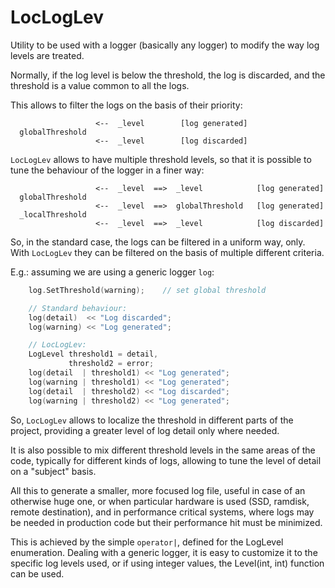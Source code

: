 # LocLogLev

Utility to be used with a logger (basically any logger) to modify the way
log levels are treated.

Normally, if the log level is below the threshold, the log is discarded,
and the threshold is a value common to all the logs.

This allows to filter the logs on the basis of their priority:

```
                   <--  _level        [log generated]
  globalThreshold
                   <--  _level        [log discarded]
```

`LocLogLev` allows to have multiple threshold levels, so that it is possible
to tune the behaviour of the logger in a finer way:

```
                   <--  _level  ==>  _level            [log generated]
  globalThreshold
                   <--  _level  ==>  globalThreshold   [log generated]
  _localThreshold
                   <--  _level  ==>  _level            [log discarded]
```

So, in the standard case, the logs can be filtered in a uniform way, only.
With `LocLogLev` they can be filtered on the basis of multiple different
criteria.

E.g.: assuming we are using a generic logger `log`:

```C++
	log.SetThreshold(warning);    // set global threshold

	// Standard behaviour:
	log(detail)  << "Log discarded";
	log(warning) << "Log generated";

	// LocLogLev:
	LogLevel threshold1 = detail,
	         threshold2 = error;
	log(detail  | threshold1) << "Log generated";
	log(warning | threshold1) << "Log generated";
	log(detail  | threshold2) << "Log discarded";
	log(warning | threshold2) << "Log generated";
```

So, `LocLogLev` allows to localize the threshold in different parts of the
project, providing a greater level of log detail only where needed.

It is also possible to mix different threshold levels in the same areas of
the code, typically for different kinds of logs, allowing to tune the level
of detail on a "subject" basis.

All this to generate a smaller, more focused log file, useful in case of an
otherwise huge one, or when particular hardware is used (SSD, ramdisk, remote
destination), and in performance critical systems, where logs may be needed in
production code but their performance hit must be minimized.

This is achieved by the simple `operator|`, defined for the LogLevel enumeration.
Dealing with a generic logger, it is easy to customize it to the specific log
levels used, or if using integer values, the Level(int, int) function can be
used.


